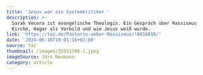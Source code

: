 ```yaml
---
title: 'Jesus war ein Systemkritiker '
description: >-
  Sarah Vecera ist evangelische Theologin. Ein Gespräch über Rassismus in der
  Kirche, Hagar als Vorbild und wie Jesus weiß wurde.
link: 'https://taz.de/Pastorin-ueber-Rassismus/!6016010/'
date: '2024-06-16T19:01:16+02:00'
source: taz
thumbnail: /images/35551766-1.jpeg
imageSource: Jörn Neumann
category: article
---
```


